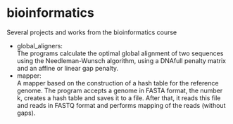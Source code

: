 # bioinformatics
Several projects and works from the bioinformatics course   
* global_aligners: <br>The programs calculate the optimal global alignment of two sequences using the Needleman-Wunsch algorithm, using a DNAfull penalty matrix and an affine or linear gap penalty.<br>
* mapper: <br>A mapper based on the construction of a hash table for the reference genome. The program accepts a genome in FASTA format, the number k, creates a hash table and saves it to a file. After that, it reads this file and reads in FASTQ format and performs mapping of the reads (without gaps).<br>
